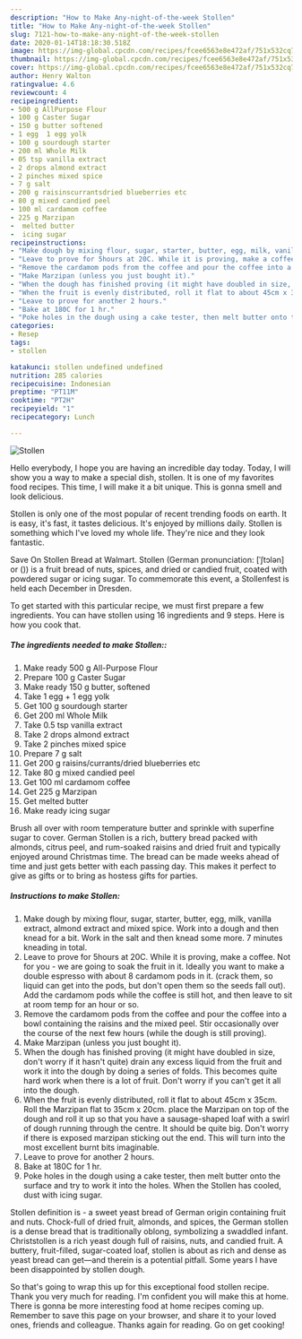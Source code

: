 ```yaml
---
description: "How to Make Any-night-of-the-week Stollen"
title: "How to Make Any-night-of-the-week Stollen"
slug: 7121-how-to-make-any-night-of-the-week-stollen
date: 2020-01-14T18:18:30.518Z
image: https://img-global.cpcdn.com/recipes/fcee6563e8e472af/751x532cq70/stollen-recipe-main-photo.jpg
thumbnail: https://img-global.cpcdn.com/recipes/fcee6563e8e472af/751x532cq70/stollen-recipe-main-photo.jpg
cover: https://img-global.cpcdn.com/recipes/fcee6563e8e472af/751x532cq70/stollen-recipe-main-photo.jpg
author: Henry Walton
ratingvalue: 4.6
reviewcount: 4
recipeingredient:
- 500 g AllPurpose Flour
- 100 g Caster Sugar
- 150 g butter softened
- 1 egg  1 egg yolk
- 100 g sourdough starter
- 200 ml Whole Milk
- 05 tsp vanilla extract
- 2 drops almond extract
- 2 pinches mixed spice
- 7 g salt
- 200 g raisinscurrantsdried blueberries etc
- 80 g mixed candied peel
- 100 ml cardamom coffee
- 225 g Marzipan
-  melted butter
-  icing sugar
recipeinstructions:
- "Make dough by mixing flour, sugar, starter, butter, egg, milk, vanilla extract, almond extract and mixed spice. Work into a dough and then knead for a bit. Work in the salt and then knead some more. 7 minutes kneading in total."
- "Leave to prove for 5hours at 20C. While it is proving, make a coffee. Not for you - we are going to soak the fruit in it. Ideally you want to make a double espresso with about 8 cardamom pods in it. (crack them, so liquid can get into the pods, but don&#39;t open them so the seeds fall out). Add the cardamom pods while the coffee is still hot, and then leave to sit at room temp for an hour or so."
- "Remove the cardamom pods from the coffee and pour the coffee into a bowl containing the raisins and the mixed peel. Stir occasionally over the course of the next few hours (while the dough is still proving)."
- "Make Marzipan (unless you just bought it)."
- "When the dough has finished proving (it might have doubled in size, don&#39;t worry if it hasn&#39;t quite) drain any excess liquid from the fruit and work it into the dough by doing a series of folds. This becomes quite hard work when there is a lot of fruit. Don&#39;t worry if you can&#39;t get it all into the dough."
- "When the fruit is evenly distributed, roll it flat to about 45cm x 35cm. Roll the Marzipan flat to 35cm x 20cm. place the Marzipan on top of the dough and roll it up so that you have a sausage-shaped loaf with a swirl of dough running through the centre. It should be quite big. Don&#39;t worry if there is exposed marzipan sticking out the end. This will turn into the most excellent burnt bits imaginable."
- "Leave to prove for another 2 hours."
- "Bake at 180C for 1 hr."
- "Poke holes in the dough using a cake tester, then melt butter onto the surface and try to work it into the holes. When the Stollen has cooled, dust with icing sugar."
categories:
- Resep
tags:
- stollen

katakunci: stollen undefined undefined
nutrition: 285 calories
recipecuisine: Indonesian
preptime: "PT11M"
cooktime: "PT2H"
recipeyield: "1"
recipecategory: Lunch

---
```



![Stollen](https://img-global.cpcdn.com/recipes/fcee6563e8e472af/751x532cq70/stollen-recipe-main-photo.jpg)

Hello everybody, I hope you are having an incredible day today. Today, I will show you a way to make a special dish, stollen. It is one of my favorites food recipes. This time, I will make it a bit unique. This is gonna smell and look delicious.

Stollen is only one of the most popular of recent trending foods on earth. It is easy, it's fast, it tastes delicious. It's enjoyed by millions daily. Stollen is something which I've loved my whole life. They're nice and they look fantastic.

Save On Stollen Bread at Walmart. Stollen (German pronunciation: [ˈʃtɔlən] or ()) is a fruit bread of nuts, spices, and dried or candied fruit, coated with powdered sugar or icing sugar. To commemorate this event, a Stollenfest is held each December in Dresden.


To get started with this particular recipe, we must first prepare a few ingredients. You can have stollen using 16 ingredients and 9 steps. Here is how you cook that.

##### The ingredients needed to make Stollen::

1. Make ready 500 g All-Purpose Flour
1. Prepare 100 g Caster Sugar
1. Make ready 150 g butter, softened
1. Take 1 egg + 1 egg yolk
1. Get 100 g sourdough starter
1. Get 200 ml Whole Milk
1. Take 0.5 tsp vanilla extract
1. Take 2 drops almond extract
1. Take 2 pinches mixed spice
1. Prepare 7 g salt
1. Get 200 g raisins/currants/dried blueberries etc
1. Take 80 g mixed candied peel
1. Get 100 ml cardamom coffee
1. Get 225 g Marzipan
1. Get  melted butter
1. Make ready  icing sugar


Brush all over with room temperature butter and sprinkle with superfine sugar to cover. German Stollen is a rich, buttery bread packed with almonds, citrus peel, and rum-soaked raisins and dried fruit and typically enjoyed around Christmas time. The bread can be made weeks ahead of time and just gets better with each passing day. This makes it perfect to give as gifts or to bring as hostess gifts for parties. 

##### Instructions to make Stollen:

1. Make dough by mixing flour, sugar, starter, butter, egg, milk, vanilla extract, almond extract and mixed spice. Work into a dough and then knead for a bit. Work in the salt and then knead some more. 7 minutes kneading in total.
1. Leave to prove for 5hours at 20C. While it is proving, make a coffee. Not for you - we are going to soak the fruit in it. Ideally you want to make a double espresso with about 8 cardamom pods in it. (crack them, so liquid can get into the pods, but don&#39;t open them so the seeds fall out). Add the cardamom pods while the coffee is still hot, and then leave to sit at room temp for an hour or so.
1. Remove the cardamom pods from the coffee and pour the coffee into a bowl containing the raisins and the mixed peel. Stir occasionally over the course of the next few hours (while the dough is still proving).
1. Make Marzipan (unless you just bought it).
1. When the dough has finished proving (it might have doubled in size, don&#39;t worry if it hasn&#39;t quite) drain any excess liquid from the fruit and work it into the dough by doing a series of folds. This becomes quite hard work when there is a lot of fruit. Don&#39;t worry if you can&#39;t get it all into the dough.
1. When the fruit is evenly distributed, roll it flat to about 45cm x 35cm. Roll the Marzipan flat to 35cm x 20cm. place the Marzipan on top of the dough and roll it up so that you have a sausage-shaped loaf with a swirl of dough running through the centre. It should be quite big. Don&#39;t worry if there is exposed marzipan sticking out the end. This will turn into the most excellent burnt bits imaginable.
1. Leave to prove for another 2 hours.
1. Bake at 180C for 1 hr.
1. Poke holes in the dough using a cake tester, then melt butter onto the surface and try to work it into the holes. When the Stollen has cooled, dust with icing sugar.


Stollen definition is - a sweet yeast bread of German origin containing fruit and nuts. Chock-full of dried fruit, almonds, and spices, the German stollen is a dense bread that is traditionally oblong, symbolizing a swaddled infant. Christstollen is a rich yeast dough full of raisins, nuts, and candied fruit. A buttery, fruit-filled, sugar-coated loaf, stollen is about as rich and dense as yeast bread can get—and therein is a potential pitfall. Some years I have been disappointed by stollen dough. 

So that's going to wrap this up for this exceptional food stollen recipe. Thank you very much for reading. I'm confident you will make this at home. There is gonna be more interesting food at home recipes coming up. Remember to save this page on your browser, and share it to your loved ones, friends and colleague. Thanks again for reading. Go on get cooking!
